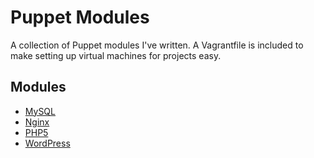 # Puppet Modules

A collection of Puppet modules I've written. A Vagrantfile is included to make setting up virtual machines for projects easy.

## Modules
* [MySQL](http://www.mysql.com/)
* [Nginx](http://nginx.org/)
* [PHP5](http://php.net/)
* [WordPress](http://wordpress.org/)